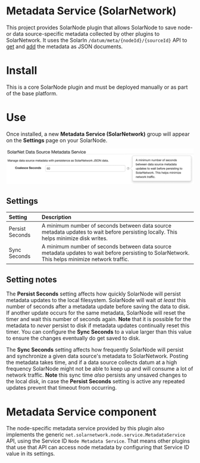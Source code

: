 # Metadata Service (SolarNetwork)

This project provides SolarNode plugin that allows SolarNode to save node- or data source-specific
metadata collected by other plugins to SolarNetwork. It uses the SolarIn `/datum/meta/{nodeId}/{sourceId}`
API to [get][datum-meta-view] and [add][datum-meta-post] the metadata as JSON documents.

# Install

This is a core SolarNode plugin and must be deployed manually or as part of the base platform.

# Use

Once installed, a new **Metadata Service (SolarNetwork)** group will appear on the **Settings**
page on your SolarNode.

![settings](docs/solarnode-settings-JsonDatumMetadataService.png)

## Settings

| Setting             | Description |
|:--------------------|:---------------------------------------------------------------------------------------------|
| Persist Seconds    | A minimum number of seconds between data source metadata updates to wait before persisting locally. This helps minimize disk writes. |
| Sync Seconds    | A minimum number of seconds between data source metadata updates to wait before persisting to SolarNetwork. This helps minimize network traffic. |

## Setting notes

The **Persist Seconds** setting affects how quickly SolarNode will persist metadata updates
to the local filesystem. SolarNode will wait _at least_ this number of seconds after a metadata
update before saving the data to disk. If another update occurs for the same metadata, SolarNode
will reset the timer and wait this number of seconds again. **Note** that it is possible for
the metadata to _never_ persist to disk if metadata updates continually reset this timer. You
can configure the **Sync Seconds** to a value larger than this value to ensure the changes 
eventually do get saved to disk.

The **Sync Seconds** setting affects how frequently SolarNode will persist and synchronize a
given data source's metadata to SolarNetwork. Posting the metadata takes time, and if a data
source collects datum at a high frequency SolarNode might not be able to keep up and will consume
a lot of network traffic. **Note** this sync time _also_ persists any unsaved changes to the
local disk, in case the **Persist Seconds** setting is active any repeated updates prevent
that timeout from occurring.

# Metadata Service component

The node-specific metadata service provided by this plugin also implements the generic 
`net.solarnetwork.node.service.MetadataService` API, using the Service ID `Node Metadata Service`.
That means other plugins that use that API can access node metadata by configuring that Service ID
value in its settings.

[datum-meta-view]: https://github.com/SolarNetwork/solarnetwork/wiki/SolarIn-API#node-datum-metadata-view
[datum-meta-post]: https://github.com/SolarNetwork/solarnetwork/wiki/SolarIn-API#node-datum-metadata-add
